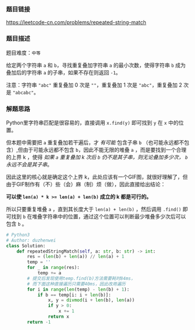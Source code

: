 ### 题目链接
https://leetcode-cn.com/problems/repeated-string-match

### 题目描述
题目难度：```中等```

给定两个字符串 ```a``` 和 ```b```，寻找重复叠加字符串 ```a``` 的最小次数，使得字符串 ```b``` 成为叠加后的字符串 ```a``` 的子串，如果不存在则返回 ```-1```。

注意：字符串 ```"abc"``` 重复叠加 0 次是 ```""```，重复叠加 1 次是 ```"abc"```，重复叠加 2 次是 ```"abcabc"```。

### 解题思路
Python里字符串匹配是很容易的，直接调用 ```x.find(y)``` 即可找到 ```y``` 在 ```x``` 中的位置。<br>

但本题中需要把 ```a``` 重复叠加若干遍后，才 _有可能_ 包含子串 ```b``` （也可能永远都不包含）,但由于可能永远都不包含 ```b```，因此不能无限的堆叠 ```a``` ，而是要找到一个合理的上界 k ，使得 _如果 ```a``` 重复叠加 k 次后 ```b``` 仍不是其子串，则无论叠加多少次， ```b``` 永远不会是其子串_。<br>

因此这里的核心就是确定这个上界 k，此处应该有一个GIF图，就很好理解了，但由于GIF制作有（不）些（会）麻（制）烦（做），因此直接给出结论：<br>

**可以使 ```len(a) * k >= len(a) + len(b)``` 成立的 k 都是可行的。**<br>

所以只要重复堆叠 ```a``` ，直到其长度大于 ```len(a) + len(b)``` ，然后调用
```.find()``` 即可找到 ```b``` 在堆叠字符串中的位置，通过这个位置可以判断最少堆叠多少次后可以包含 ```b``` 。

```python
# Python3
# Author: duzhenwei
class Solution:
    def repeatedStringMatch(self, a: str, b: str) -> int:
        res = (len(b) + len(a)) // len(a) + 1
        temp = ''
        for _ in range(res):
            temp += a
        # 提交后发现使用temp.find(b)方法需要耗时84ms，
        # 而下面这种直接遍历只需要40ms，因此改用遍历
        for i in range(len(temp) - len(b) + 1):
            if b == temp[i: i + len(b)]:
                x, y = divmod(i + len(b), len(a))
                if y > 0:
                    x += 1
                return x
        return -1
```